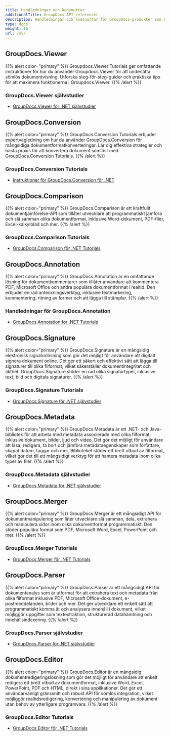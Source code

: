```yaml
---
title: Handledningar och kodsnuttar
additionalTitle: GroupDocs API-referenser
description: Handledningar och kodsnuttar för GroupDocs-produkter som GroupDocs.Viewer, GroupDocs.Annotation, GroupDocs.Conversion och andra produkter.
type: docs
weight: 10
url: /sv/
---
```


## GroupDocs.Viewer
{{% alert color="primary" %}}
Groupdocs.Viewer Tutorials ger omfattande instruktioner för hur du använder Groupdocs.Viewer för att underlätta sömlös dokumentvisning. Utforska steg-för-steg-guider och praktiska tips för att maximera funktionerna i Groupdocs.Viewer.
{{% /alert %}}

### GroupDocs.Viewer självstudier
- [GroupDocs.Viewer för .NET självstudier](../viewer/sv/net/)


## GroupDocs.Conversion
{{% alert color="primary" %}}
GroupDocs.Conversion Tutorials erbjuder expertvägledning om hur du använder GroupDocs.Conversion för mångsidiga dokumentformatkonverteringar. Lär dig effektiva strategier och bästa praxis för att konvertera dokument sömlöst med GroupDocs.Conversion Tutorials.
{{% /alert %}}

### GroupDocs.Conversion Tutorials
- [Instruktioner för GroupDocs.Conversion för .NET](../conversion/sv/net/)


## GroupDocs.Comparison
{{% alert color="primary" %}}
GroupDocs.Comparison är ett kraftfullt dokumentjämförelse-API som tillåter utvecklare att programmatiskt jämföra och slå samman olika dokumentformat, inklusive Word-dokument, PDF-filer, Excel-kalkylblad och mer.
{{% /alert %}}

### GroupDocs.Comparison Tutorials
- [GroupDocs.Comparison för .NET Tutorials](../comparison/sv/net/)


## GroupDocs.Annotation
{{% alert color="primary" %}}
GroupDocs.Annotation är en omfattande lösning för dokumentkommentarer som tillåter användare att kommentera PDF, Microsoft Office och andra populära dokumentformat i realtid. Den erbjuder en rad anteckningsverktyg, inklusive textmarkering, kommentering, ritning av former och att lägga till stämplar.
{{% /alert %}}

### Handledningar för GroupDocs.Annotation
- [GroupDocs.Annotation för .NET Tutorials](../annotation/sv/net/)


## GroupDocs.Signature
{{% alert color="primary" %}}
GroupDocs.Signature är en mångsidig elektronisk signaturlösning som gör det möjligt för användare att digitalt signera dokument online. Det ger ett säkert och effektivt sätt att lägga till signaturer till olika filformat, vilket säkerställer dokumentintegritet och äkthet. GroupDocs.Signature stöder en rad olika signaturtyper, inklusive text, bild och digitala signaturer.
{{% /alert %}}

### GroupDocs.Signature Tutorials
- [GroupDocs.Signature för .NET självstudier](../signature/sv/net/)


## GroupDocs.Metadata
{{% alert color="primary" %}}
GroupDocs.Metadata är ett .NET- och Java-bibliotek för att arbeta med metadata associerade med olika filformat, inklusive dokument, bilder, ljud och video. Det gör det möjligt för användare att läsa, redigera, ta bort och jämföra metadataegenskaper som författare, skapat datum, taggar och mer. Biblioteket stöder ett brett utbud av filformat, vilket gör det till ett mångsidigt verktyg för att hantera metadata inom olika typer av filer.
{{% /alert %}}

### GroupDocs.Metadata självstudier
- [GroupDocs.Metadata för .NET självstudier](../metadata/sv/net/)


## GroupDocs.Merger
{{% alert color="primary" %}}
GroupDocs.Merger är ett mångsidigt API för dokumentmanipulering som låter utvecklare slå samman, dela, extrahera och manipulera sidor inom olika dokumentformat programmatiskt. Den stöder populära format som PDF, Microsoft Word, Excel, PowerPoint och mer.
{{% /alert %}}

### GroupDocs.Merger Tutorials
- [GroupDocs.Merger för .NET Tutorials](../merger/sv/net/)


## GroupDocs.Parser
{{% alert color="primary" %}}
GroupDocs.Parser är ett mångsidigt API för dokumentanalys som är utformat för att extrahera text och metadata från olika filformat inklusive PDF, Microsoft Office-dokument, e-postmeddelanden, bilder och mer. Det ger utvecklare ett enkelt sätt att programmatiskt komma åt och analysera innehåll i dokument, vilket möjliggör uppgifter som textextraktion, strukturerad datahämtning och innehållsindexering.
{{% /alert %}}

### GroupDocs.Parser självstudier
- [GroupDocs.Parser för .NET självstudier](../parser/sv/net/)


## GroupDocs.Editor
{{% alert color="primary" %}}
GroupDocs.Editor är en mångsidig dokumentredigeringslösning som gör det möjligt för användare att enkelt redigera ett brett utbud av dokumentformat, inklusive Word, Excel, PowerPoint, PDF och HTML, direkt i sina applikationer. Det ger ett användarvänligt gränssnitt och robust API för sömlös integration, vilket möjliggör realtidsredigering, konvertering och manipulering av dokument utan behov av ytterligare programvara.
{{% /alert %}}

### GroupDocs.Editor Tutorials
- [GroupDocs.Editor för .NET Tutorials](../editor/sv/net/)